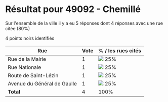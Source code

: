 # Résultat pour 49092 - Chemillé

Sur l'ensemble de la ville il y a eu 5 réponses dont 4 réponses avec une rue citée (80%)

4 points noirs identifiés

| Rue | Vote | % / les rues cités|
|-----|------|-------------------|
| Rue de la Mairie | 1 | <img src="../../img/bar_25.gif" />&nbsp;25%|
| Rue Nationale | 1 | <img src="../../img/bar_25.gif" />&nbsp;25%|
| Route de Saint-Lézin | 1 | <img src="../../img/bar_25.gif" />&nbsp;25%|
| Avenue du Général de Gaulle | 1 | <img src="../../img/bar_25.gif" />&nbsp;25%|
| **Total** | 4 | 100%|
